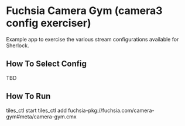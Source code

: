# Fuchsia Camera Gym (camera3 config exerciser)
Example app to exercise the various stream configurations available for Sherlock.

## How To Select Config

TBD

## How To Run

tiles_ctl start
tiles_ctl add fuchsia-pkg://fuchsia.com/camera-gym#meta/camera-gym.cmx

